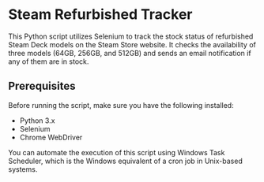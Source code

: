 # Steam Refurbished Tracker

This Python script utilizes Selenium to track the stock status of refurbished Steam Deck models on the Steam Store website. It checks the availability of three models (64GB, 256GB, and 512GB) and sends an email notification if any of them are in stock.

## Prerequisites

Before running the script, make sure you have the following installed:

- Python 3.x
- Selenium
- Chrome WebDriver

You can automate the execution of this script using Windows Task Scheduler, which is the Windows equivalent of a cron job in Unix-based systems.
